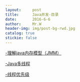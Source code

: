 ```yaml
---
layout:     post                  
title:      Java并发-目录      
date:       2016-6-6             
author:     Mr.W                   
header-img: img/post-bg-rwd.jpg  
catalog: true   
stickie: false                       
---
```

  

[-理解java内存模型（JMM）](http://wjwcloud.com/2018/02/02/JMM/)

[-Java多线程](http://wjwcloud.com/2018/02/03/java_Thread/)


[-线程优先级](http://wjwcloud.com/2018/07/22/Thread_Priority/)